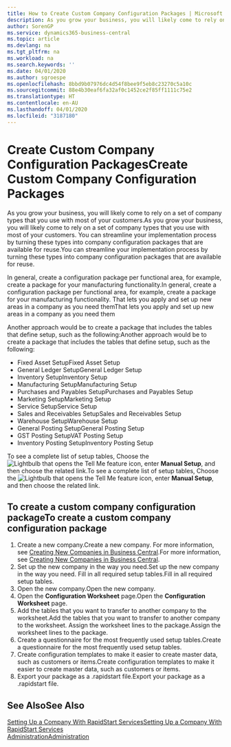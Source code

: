 ```yaml
---
title: How to Create Custom Company Configuration Packages | Microsoft Docs
description: As you grow your business, you will likely come to rely on a set of company types that you use with most of your customers. You can streamline your implementation process by turning these types into company configuration packages that are available for reuse.
author: SorenGP
ms.service: dynamics365-business-central
ms.topic: article
ms.devlang: na
ms.tgt_pltfrm: na
ms.workload: na
ms.search.keywords: ''
ms.date: 04/01/2020
ms.author: sgroespe
ms.openlocfilehash: 8bbd9b07976dc4d54f8bee9f5eb8c23270c5a10c
ms.sourcegitcommit: 88e4b30eaf6fa32af0c1452ce2f85ff1111c75e2
ms.translationtype: HT
ms.contentlocale: en-AU
ms.lasthandoff: 04/01/2020
ms.locfileid: "3187180"
---
```

# <a name="create-custom-company-configuration-packages"></a><span data-ttu-id="2904c-104">Create Custom Company Configuration Packages</span><span class="sxs-lookup"><span data-stu-id="2904c-104">Create Custom Company Configuration Packages</span></span>
<span data-ttu-id="2904c-105">As you grow your business, you will likely come to rely on a set of company types that you use with most of your customers.</span><span class="sxs-lookup"><span data-stu-id="2904c-105">As you grow your business, you will likely come to rely on a set of company types that you use with most of your customers.</span></span> <span data-ttu-id="2904c-106">You can streamline your implementation process by turning these types into company configuration packages that are available for reuse.</span><span class="sxs-lookup"><span data-stu-id="2904c-106">You can streamline your implementation process by turning these types into company configuration packages that are available for reuse.</span></span>  

<span data-ttu-id="2904c-107">In general, create a configuration package per functional area, for example, create a package for your manufacturing functionality.</span><span class="sxs-lookup"><span data-stu-id="2904c-107">In general, create a configuration package per functional area, for example, create a package for your manufacturing functionality.</span></span> <span data-ttu-id="2904c-108">That lets you apply and set up new areas in a company as you need them</span><span class="sxs-lookup"><span data-stu-id="2904c-108">That lets you apply and set up new areas in a company as you need them</span></span>  

<span data-ttu-id="2904c-109">Another approach would be to create a package that includes the tables that define setup, such as the following:</span><span class="sxs-lookup"><span data-stu-id="2904c-109">Another approach would be to create a package that includes the tables that define setup, such as the following:</span></span>  

-   <span data-ttu-id="2904c-110">Fixed Asset Setup</span><span class="sxs-lookup"><span data-stu-id="2904c-110">Fixed Asset Setup</span></span>  
-   <span data-ttu-id="2904c-111">General Ledger Setup</span><span class="sxs-lookup"><span data-stu-id="2904c-111">General Ledger Setup</span></span>  
-   <span data-ttu-id="2904c-112">Inventory Setup</span><span class="sxs-lookup"><span data-stu-id="2904c-112">Inventory Setup</span></span>  
-   <span data-ttu-id="2904c-113">Manufacturing Setup</span><span class="sxs-lookup"><span data-stu-id="2904c-113">Manufacturing Setup</span></span>  
-   <span data-ttu-id="2904c-114">Purchases and Payables Setup</span><span class="sxs-lookup"><span data-stu-id="2904c-114">Purchases and Payables Setup</span></span>  
-   <span data-ttu-id="2904c-115">Marketing Setup</span><span class="sxs-lookup"><span data-stu-id="2904c-115">Marketing Setup</span></span>  
-   <span data-ttu-id="2904c-116">Service Setup</span><span class="sxs-lookup"><span data-stu-id="2904c-116">Service Setup</span></span>  
-   <span data-ttu-id="2904c-117">Sales and Receivables Setup</span><span class="sxs-lookup"><span data-stu-id="2904c-117">Sales and Receivables Setup</span></span>  
-   <span data-ttu-id="2904c-118">Warehouse Setup</span><span class="sxs-lookup"><span data-stu-id="2904c-118">Warehouse Setup</span></span>  
-   <span data-ttu-id="2904c-119">General Posting Setup</span><span class="sxs-lookup"><span data-stu-id="2904c-119">General Posting Setup</span></span>  
-   <span data-ttu-id="2904c-120">GST Posting Setup</span><span class="sxs-lookup"><span data-stu-id="2904c-120">VAT Posting Setup</span></span>  
-   <span data-ttu-id="2904c-121">Inventory Posting Setup</span><span class="sxs-lookup"><span data-stu-id="2904c-121">Inventory Posting Setup</span></span>  

<span data-ttu-id="2904c-122">To see a complete list of setup tables, Choose the ![Lightbulb that opens the Tell Me feature](media/ui-search/search_small.png "Tell me what you want to do") icon, enter **Manual Setup**, and then choose the related link.</span><span class="sxs-lookup"><span data-stu-id="2904c-122">To see a complete list of setup tables, Choose the ![Lightbulb that opens the Tell Me feature](media/ui-search/search_small.png "Tell me what you want to do") icon, enter **Manual Setup**, and then choose the related link.</span></span>  

## <a name="to-create-a-custom-company-configuration-package"></a><span data-ttu-id="2904c-123">To create a custom company configuration package</span><span class="sxs-lookup"><span data-stu-id="2904c-123">To create a custom company configuration package</span></span>  
1.  <span data-ttu-id="2904c-124">Create a new company.</span><span class="sxs-lookup"><span data-stu-id="2904c-124">Create a new company.</span></span> <span data-ttu-id="2904c-125">For more information, see [Creating New Companies in Business Central](about-new-company.md).</span><span class="sxs-lookup"><span data-stu-id="2904c-125">For more information, see [Creating New Companies in Business Central](about-new-company.md).</span></span>  
3.  <span data-ttu-id="2904c-126">Set up the new company in the way you need.</span><span class="sxs-lookup"><span data-stu-id="2904c-126">Set up the new company in the way you need.</span></span> <span data-ttu-id="2904c-127">Fill in all required setup tables.</span><span class="sxs-lookup"><span data-stu-id="2904c-127">Fill in all required setup tables.</span></span>  
4.  <span data-ttu-id="2904c-128">Open the new company.</span><span class="sxs-lookup"><span data-stu-id="2904c-128">Open the new company.</span></span>
5. <span data-ttu-id="2904c-129">Open the **Configuration Worksheet** page.</span><span class="sxs-lookup"><span data-stu-id="2904c-129">Open the **Configuration Worksheet** page.</span></span>  
6.  <span data-ttu-id="2904c-130">Add the tables that you want to transfer to another company to the worksheet.</span><span class="sxs-lookup"><span data-stu-id="2904c-130">Add the tables that you want to transfer to another company to the worksheet.</span></span> <span data-ttu-id="2904c-131">Assign the worksheet lines to the package.</span><span class="sxs-lookup"><span data-stu-id="2904c-131">Assign the worksheet lines to the package.</span></span>  
7.  <span data-ttu-id="2904c-132">Create a questionnaire for the most frequently used setup tables.</span><span class="sxs-lookup"><span data-stu-id="2904c-132">Create a questionnaire for the most frequently used setup tables.</span></span>  
8.  <span data-ttu-id="2904c-133">Create configuration templates to make it easier to create master data, such as customers or items.</span><span class="sxs-lookup"><span data-stu-id="2904c-133">Create configuration templates to make it easier to create master data, such as customers or items.</span></span>  
9.  <span data-ttu-id="2904c-134">Export your package as a .rapidstart file.</span><span class="sxs-lookup"><span data-stu-id="2904c-134">Export your package as a .rapidstart file.</span></span>  

## <a name="see-also"></a><span data-ttu-id="2904c-135">See Also</span><span class="sxs-lookup"><span data-stu-id="2904c-135">See Also</span></span>  
[<span data-ttu-id="2904c-136">Setting Up a Company With RapidStart Services</span><span class="sxs-lookup"><span data-stu-id="2904c-136">Setting Up a Company With RapidStart Services</span></span>](admin-set-up-a-company-with-rapidstart.md)  
[<span data-ttu-id="2904c-137">Administration</span><span class="sxs-lookup"><span data-stu-id="2904c-137">Administration</span></span>](admin-setup-and-administration.md)
